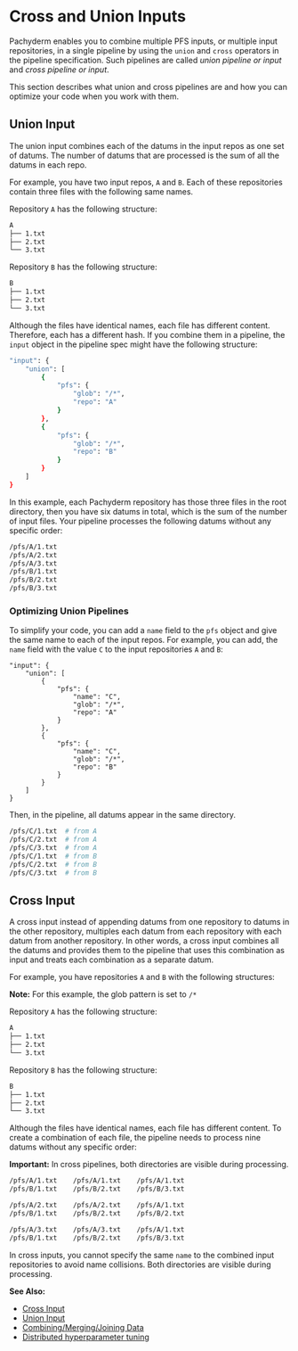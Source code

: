 # Cross and Union Inputs

<!---This section needs to be made more clear. There is a lot of information
that I would say describes things you can do with a cross or union pipeline
but does not really have a good and clean explanation of what they are -->

Pachyderm enables you to combine multiple PFS inputs, or multiple
input repositories, in a single pipeline by using the `union` and
`cross` operators in the pipeline specification. Such pipelines
are called *union pipeline or input* and *cross pipeline or input*.

This section describes what union and cross pipelines are and how you
can optimize your code when you work with them.

## Union Input

The union input combines each of the datums in the input repos as one
set of datums.
The number of datums that are processed is the sum of all the
datums in each repo.

For example, you have two input repos, `A` and `B`. Each of these
repositories contain three files with the following same names.

Repository `A` has the following structure:

```bash
A
├── 1.txt
├── 2.txt
└── 3.txt
```

Repository `B` has the following structure:

```bash
B
├── 1.txt
├── 2.txt
└── 3.txt
```

Although the files have identical names, each file has different content.
Therefore, each has a different hash. If you combine them in a
pipeline, the `input` object in the pipeline spec might have the following
structure:

```bash
"input": {
    "union": [
        {
            "pfs": {
                "glob": "/*",
                "repo": "A"
            }
        },
        {
            "pfs": {
                "glob": "/*",
                "repo": "B"
            }
        }
    ]
}
```

In this example, each Pachyderm repository has those three files in the root
directory, then you have six datums in total, which is the sum of the number
of input files.
Your pipeline processes the following datums without any specific order:

```bash
/pfs/A/1.txt
/pfs/A/2.txt
/pfs/A/3.txt
/pfs/B/1.txt
/pfs/B/2.txt
/pfs/B/3.txt
```

### Optimizing Union Pipelines

To simplify your code, you can add a `name` field to the `pfs` object and
give the same name to each of the input repos. For example, you can add, the
`name` field with the value `C` to the input repositories `A` and `B`:

```
"input": {
    "union": [
        {
            "pfs": {
                "name": "C",
                "glob": "/*",
                "repo": "A"
            }
        },
        {
            "pfs": {
                "name": "C",
                "glob": "/*",
                "repo": "B"
            }
        }
    ]
}
```

Then, in the pipeline, all datums appear in the same directory.

```bash
/pfs/C/1.txt  # from A
/pfs/C/2.txt  # from A
/pfs/C/3.txt  # from A
/pfs/C/1.txt  # from B
/pfs/C/2.txt  # from B
/pfs/C/3.txt  # from B
```

## Cross Input

A cross input instead of appending datums from one repository to datums
in the other repository,
multiples each datum from each repository with each datum from another
repository. In other words, a cross input
combines all the datums and provides them to the pipeline
that uses this combination as input and treats each combination
as a separate datum.

For example, you have repositories `A` and `B` with the following
structures:

**Note:** For this example, the glob pattern is set to `/*`

Repository `A` has the following structure:

```bash
A
├── 1.txt
├── 2.txt
└── 3.txt
```

Repository `B` has the following structure:

```bash
B
├── 1.txt
├── 2.txt
└── 3.txt
```


Although the files have identical names, each file has different content.
To create a combination of each file, the pipeline needs to process nine
datums without any specific order:

**Important:** In cross pipelines, both directories are visible during
processing.

```bash
/pfs/A/1.txt    /pfs/A/1.txt    /pfs/A/1.txt
/pfs/B/1.txt    /pfs/B/2.txt    /pfs/B/3.txt

/pfs/A/2.txt    /pfs/A/2.txt    /pfs/A/1.txt
/pfs/B/1.txt    /pfs/B/2.txt    /pfs/B/2.txt

/pfs/A/3.txt    /pfs/A/3.txt    /pfs/A/1.txt
/pfs/B/1.txt    /pfs/B/2.txt    /pfs/B/3.txt
```

In cross inputs, you cannot specify the same `name` to the combined
input repositories to avoid name collisions. Both directories are
visible during processing.

**See Also:**

- [Cross Input](../../../reference/pipeline_spec.html#cross-input)
- [Union Input](../../../reference/pipeline_spec.html#union-input)
- [Combining/Merging/Joining Data](../../../cookbook/combining.html#combining-merging-joining-data)
- [Distributed hyperparameter tuning](https://github.com/pachyderm/pachyderm/tree/master/examples/ml/hyperparameter)

